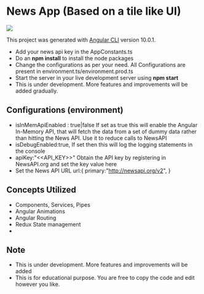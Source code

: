 # News App (Based on a tile like UI)

![](tiles-news-app.gif)

This project was generated with [Angular CLI](https://github.com/angular/angular-cli) version 10.0.1.

* Add your news api key in the AppConstants.ts
* Do an **npm install** to install the node packages
* Change the configurations as per your need. All Configurations are present in environment.ts/environment.prod.ts
* Start the server in your live development server using **npm start**
* This is under development. More features and improvements will be added gradually.

## Configurations (environment)

* isInMemApiEnabled : true|false
If set as true this will enable the Angular In-Memory API, that will fetch the data from a set of dummy data rather than hitting the News API.
Use it to reduce calls to NewsAPI
* isDebugEnabled:true,
If set then this will log the logging statements in the console
* apiKey:"<<API_KEY>>"
Obtain the API key by registering in NewsAPI.org and set the key value here
* Set the News API URL
  url:{
    primary:"http://newsapi.org/v2",
  }


## Concepts Utilized
* Components, Services, Pipes
* Angular Animations
* Angular Routing
* Redux State management
* 


## Note
* This is under development. More features and improvements will be added
* This is for educational purpose. You are free to copy the code and edit however you like.
